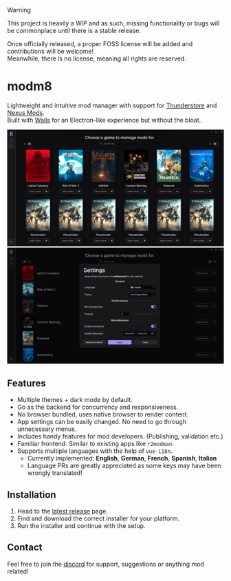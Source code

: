 > [!WARNING]
> This project is heavily a WIP and as such, missing functionality or bugs will be commonplace until there is a stable release.
> 
> Once officially released, a proper FOSS license will be added and contributions will be welcome!\
> Meanwhile, there is no license, meaning all rights are reserved.

# modm8
Lightweight and intuitive mod manager with support for [Thunderstore](https://thunderstore.io) and [Nexus Mods](https://nexusmods.com).\
Built with [Wails](https://wails.io) for an Electron-like experience but without the bloat.

<img src="./screenshots/game-selection-grid.png">
<img src="./screenshots/settings.png">

## Features
- Multiple themes + dark mode by default.
- Go as the backend for concurrency and responsiveness.
- No browser bundled, uses native browser to render content.
- App settings can be easily changed. No need to go through unnecessary menus.
- Includes handy features for mod developers. (Publishing, validation etc.)
- Familiar frontend. Similar to existing apps like `r2modman`.
- Supports multiple languages with the help of `vue-i18n`.
  - Currently implemented: **English**, **German**, **French**, **Spanish**, **Italian**
  - Language PRs are greatly appreciated as some keys may have been wrongly translated!

## Installation
1. Head to the [latest release](../../releases/latest) page.
2. Find and download the correct installer for your platform.
3. Run the installer and continue with the setup.

## Contact
Feel free to join the [discord](https://discord.gg/psBXpXF2JZ) for support, suggestions or anything mod related!
